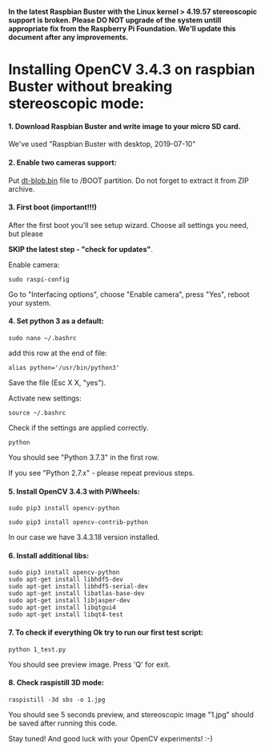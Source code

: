 **In the latest Raspbian Buster with the Linux kernel > 4.19.57 stereoscopic support
is broken. Please DO NOT upgrade of the system untill appropriate fix from the
Raspberry Pi Foundation.
We'll update this document after any improvements.**

# Installing OpenCV 3.4.3 on raspbian Buster without breaking stereoscopic mode:

#### 1. Download Raspbian Buster and write image to your micro SD card.
We've used "Raspbian Buster with desktop, 2019-07-10"


#### 2. Enable two cameras support:
Put [dt-blob.bin](http://wiki.stereopi.com/files/dt-blob.bin.zip) file to /BOOT partition. Do not forget to extract it from ZIP archive.

#### 3. First boot (important!!!)
After the first boot you'll see setup wizard. Choose all settings you need, but please 

**SKIP the latest step - "check for updates"**.

Enable camera:

`sudo raspi-config`

Go to "Interfacing options", choose "Enable camera", press "Yes", reboot your system.

#### 4. Set python 3 as a default:

`sudo nano ~/.bashrc`

add this row at the end of file:

`alias python='/usr/bin/python3'`

Save the file (Esc X X, "yes").

Activate new settings:

`source ~/.bashrc`

Check if the settings are applied correctly.

`python`

You should see "Python 3.7.3" in the first row.

If you see "Python 2.7.x" - please repeat previous steps.

#### 5. Install OpenCV 3.4.3 with PiWheels:

`sudo pip3 install opencv-python`

`sudo pip3 install opencv-contrib-python`

In our case we have 3.4.3.18 version installed.

#### 6. Install additional libs:

```
sudo pip3 install opencv-python 
sudo apt-get install libhdf5-dev
sudo apt-get install libhdf5-serial-dev
sudo apt-get install libatlas-base-dev
sudo apt-get install libjasper-dev 
sudo apt-get install libqtgui4 
sudo apt-get install libqt4-test
```

#### 7. To check if everything Ok try to run our first test script:

`python 1_test.py`

You should see preview image. Press 'Q' for exit.

#### 8. Check raspistill 3D mode:

`raspistill -3d sbs -o 1.jpg`

You should see 5 seconds preview, and stereoscopic image "1.jpg" should be saved after 
running this code.

Stay tuned! And good luck with your OpenCV experiments! :-)

